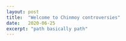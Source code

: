 ```yaml
---
layout: post
title:  "Welcome to Chinmoy controversies"
date:   2020-06-25
excerpt: "path basically path"
---
```

